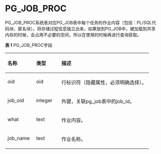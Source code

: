 # PG\_JOB\_PROC<a name="ZH-CN_TOPIC_0289900489"></a>

PG\_JOB\_PROC系统表对应PG\_JOB表中每个任务的作业内容（包括：PL/SQL代码块、匿名块）。将存储过程信息独立出来，如果放到PG\_JOB中，被加载到共享内存的时候，会占用不必要的空间，所以在使用的时候再进行查询获取。

**表 1**  PG\_JOB\_PROC字段

<a name="zh-cn_topic_0283136639_zh-cn_topic_0237122296_zh-cn_topic_0059778581_table11055115530"></a>
<table><thead align="left"><tr id="zh-cn_topic_0283136639_zh-cn_topic_0237122296_zh-cn_topic_0059778581_row5106215531"><th class="cellrowborder" valign="top" width="19.96%" id="mcps1.2.4.1.1"><p id="zh-cn_topic_0283136639_zh-cn_topic_0237122296_zh-cn_topic_0059778581_p7106151185311"><a name="zh-cn_topic_0283136639_zh-cn_topic_0237122296_zh-cn_topic_0059778581_p7106151185311"></a><a name="zh-cn_topic_0283136639_zh-cn_topic_0237122296_zh-cn_topic_0059778581_p7106151185311"></a>名称</p>
</th>
<th class="cellrowborder" valign="top" width="17.49%" id="mcps1.2.4.1.2"><p id="zh-cn_topic_0283136639_zh-cn_topic_0237122296_zh-cn_topic_0059778581_p1210618125312"><a name="zh-cn_topic_0283136639_zh-cn_topic_0237122296_zh-cn_topic_0059778581_p1210618125312"></a><a name="zh-cn_topic_0283136639_zh-cn_topic_0237122296_zh-cn_topic_0059778581_p1210618125312"></a>类型</p>
</th>
<th class="cellrowborder" valign="top" width="62.55%" id="mcps1.2.4.1.3"><p id="zh-cn_topic_0283136639_zh-cn_topic_0237122296_zh-cn_topic_0059778581_p910651155317"><a name="zh-cn_topic_0283136639_zh-cn_topic_0237122296_zh-cn_topic_0059778581_p910651155317"></a><a name="zh-cn_topic_0283136639_zh-cn_topic_0237122296_zh-cn_topic_0059778581_p910651155317"></a>描述</p>
</th>
</tr>
</thead>
<tbody><tr id="zh-cn_topic_0283136639_zh-cn_topic_0237122296_row71159151527"><td class="cellrowborder" valign="top" width="19.96%" headers="mcps1.2.4.1.1 "><p id="zh-cn_topic_0283136639_zh-cn_topic_0237122296_p8115715020"><a name="zh-cn_topic_0283136639_zh-cn_topic_0237122296_p8115715020"></a><a name="zh-cn_topic_0283136639_zh-cn_topic_0237122296_p8115715020"></a>oid</p>
</td>
<td class="cellrowborder" valign="top" width="17.49%" headers="mcps1.2.4.1.2 "><p id="zh-cn_topic_0283136639_zh-cn_topic_0237122296_p8115215127"><a name="zh-cn_topic_0283136639_zh-cn_topic_0237122296_p8115215127"></a><a name="zh-cn_topic_0283136639_zh-cn_topic_0237122296_p8115215127"></a>oid</p>
</td>
<td class="cellrowborder" valign="top" width="62.55%" headers="mcps1.2.4.1.3 "><p id="zh-cn_topic_0283136639_zh-cn_topic_0237122296_p1911581511212"><a name="zh-cn_topic_0283136639_zh-cn_topic_0237122296_p1911581511212"></a><a name="zh-cn_topic_0283136639_zh-cn_topic_0237122296_p1911581511212"></a>行标识符（隐藏属性，必须明确选择）。</p>
</td>
</tr>
<tr id="zh-cn_topic_0283136639_zh-cn_topic_0237122296_zh-cn_topic_0059778581_row151078125311"><td class="cellrowborder" valign="top" width="19.96%" headers="mcps1.2.4.1.1 "><p id="zh-cn_topic_0283136639_zh-cn_topic_0237122296_zh-cn_topic_0059778581_p87210105553"><a name="zh-cn_topic_0283136639_zh-cn_topic_0237122296_zh-cn_topic_0059778581_p87210105553"></a><a name="zh-cn_topic_0283136639_zh-cn_topic_0237122296_zh-cn_topic_0059778581_p87210105553"></a>job_oid</p>
</td>
<td class="cellrowborder" valign="top" width="17.49%" headers="mcps1.2.4.1.2 "><p id="zh-cn_topic_0283136639_zh-cn_topic_0237122296_zh-cn_topic_0059778581_p972151025511"><a name="zh-cn_topic_0283136639_zh-cn_topic_0237122296_zh-cn_topic_0059778581_p972151025511"></a><a name="zh-cn_topic_0283136639_zh-cn_topic_0237122296_zh-cn_topic_0059778581_p972151025511"></a>integer</p>
</td>
<td class="cellrowborder" valign="top" width="62.55%" headers="mcps1.2.4.1.3 "><p id="zh-cn_topic_0283136639_zh-cn_topic_0237122296_zh-cn_topic_0059778581_p207217102557"><a name="zh-cn_topic_0283136639_zh-cn_topic_0237122296_zh-cn_topic_0059778581_p207217102557"></a><a name="zh-cn_topic_0283136639_zh-cn_topic_0237122296_zh-cn_topic_0059778581_p207217102557"></a>外键，关联pg_job表中的job_id。</p>
</td>
</tr>
<tr id="zh-cn_topic_0283136639_zh-cn_topic_0237122296_zh-cn_topic_0059778581_row1108151205317"><td class="cellrowborder" valign="top" width="19.96%" headers="mcps1.2.4.1.1 "><p id="zh-cn_topic_0283136639_zh-cn_topic_0237122296_zh-cn_topic_0059778581_p1172171025510"><a name="zh-cn_topic_0283136639_zh-cn_topic_0237122296_zh-cn_topic_0059778581_p1172171025510"></a><a name="zh-cn_topic_0283136639_zh-cn_topic_0237122296_zh-cn_topic_0059778581_p1172171025510"></a>what</p>
</td>
<td class="cellrowborder" valign="top" width="17.49%" headers="mcps1.2.4.1.2 "><p id="zh-cn_topic_0283136639_zh-cn_topic_0237122296_zh-cn_topic_0059778581_p157271075515"><a name="zh-cn_topic_0283136639_zh-cn_topic_0237122296_zh-cn_topic_0059778581_p157271075515"></a><a name="zh-cn_topic_0283136639_zh-cn_topic_0237122296_zh-cn_topic_0059778581_p157271075515"></a>text</p>
</td>
<td class="cellrowborder" valign="top" width="62.55%" headers="mcps1.2.4.1.3 "><p id="zh-cn_topic_0283136639_zh-cn_topic_0237122296_zh-cn_topic_0059778581_p10722105555"><a name="zh-cn_topic_0283136639_zh-cn_topic_0237122296_zh-cn_topic_0059778581_p10722105555"></a><a name="zh-cn_topic_0283136639_zh-cn_topic_0237122296_zh-cn_topic_0059778581_p10722105555"></a>作业内容。</p>
</td>
</tr>
<tr id="row65721418145818"><td class="cellrowborder" valign="top" width="19.96%" headers="mcps1.2.4.1.1 "><p id="p6572171818585"><a name="p6572171818585"></a><a name="p6572171818585"></a>job_name</p>
</td>
<td class="cellrowborder" valign="top" width="17.49%" headers="mcps1.2.4.1.2 "><p id="p15732181587"><a name="p15732181587"></a><a name="p15732181587"></a>text</p>
</td>
<td class="cellrowborder" valign="top" width="62.55%" headers="mcps1.2.4.1.3 "><p id="p15731718205820"><a name="p15731718205820"></a><a name="p15731718205820"></a>作业名称。</p>
</td>
</tr>
</tbody>
</table>

